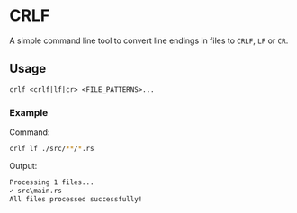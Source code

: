 # CRLF

A simple command line tool to convert line endings in files to `CRLF`, `LF` or `CR`.

## Usage

```txt
crlf <crlf|lf|cr> <FILE_PATTERNS>...
```

### Example

Command:

```bash
crlf lf ./src/**/*.rs
```

Output:

```txt
Processing 1 files...
✓ src\main.rs
All files processed successfully!
```

